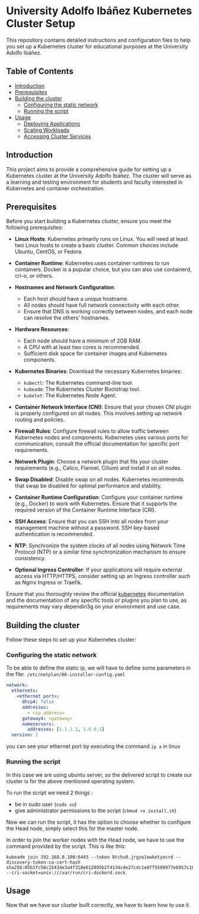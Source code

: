 # University Adolfo Ibáñez Kubernetes Cluster Setup

This repository contains detailed instructions and configuration files to help you set up a Kubernetes cluster for educational purposes at the University Adolfo Ibáñez.

## Table of Contents
- [Introduction](#introduction)
- [Prerequisites](#prerequisites)
- [Building the cluster](#building-the-cluster)
  - [Configuring the static network](#configuring-the-static-network)
  - [Running the script](#running-the-script)
- [Usage](#usage)
  - [Deploying Applications](#deploying-applications)
  - [Scaling Workloads](#scaling-workloads)
  - [Accessing Cluster Services](#accessing-cluster-services)

## Introduction

This project aims to provide a comprehensive guide for setting up a Kubernetes cluster at the University Adolfo Ibáñez. The cluster will serve as a learning and testing environment for students and faculty interested in Kubernetes and container orchestration.

## Prerequisites

Before you start building a Kubernetes cluster, ensure you meet the following prerequisites:

- **Linux Hosts**: Kubernetes primarily runs on Linux. You will need at least two Linux hosts to create a basic cluster. Common choices include Ubuntu, CentOS, or Fedora.

- **Container Runtime**: Kubernetes uses container runtimes to run containers. Docker is a popular choice, but you can also use containerd, cri-o, or others.

- **Hostnames and Network Configuration**:
  - Each host should have a unique hostname.
  - All nodes should have full network connectivity with each other.
  - Ensure that DNS is working correctly between nodes, and each node can resolve the others' hostnames.

- **Hardware Resources**:
  - Each node should have a minimum of 2GB RAM.
  - A CPU with at least two cores is recommended.
  - Sufficient disk space for container images and Kubernetes components.

- **Kubernetes Binaries**: Download the necessary Kubernetes binaries:
  - `kubectl`: The Kubernetes command-line tool.
  - `kubeadm`: The Kubernetes Cluster Bootstrap tool.
  - `kubelet`: The Kubernetes Node Agent.

- **Container Network Interface (CNI)**: Ensure that your chosen CNI plugin is properly configured on all nodes. This involves setting up network routing and policies.

- **Firewall Rules**: Configure firewall rules to allow traffic between Kubernetes nodes and components. Kubernetes uses various ports for communication; consult the official documentation for specific port requirements.

- **Network Plugin**: Choose a network plugin that fits your cluster requirements (e.g., Calico, Flannel, Cilium) and install it on all nodes.

- **Swap Disabled**: Disable swap on all nodes. Kubernetes recommends that swap be disabled for optimal performance and stability.

- **Container Runtime Configuration**: Configure your container runtime (e.g., Docker) to work with Kubernetes. Ensure that it supports the required version of the Container Runtime Interface (CRI).

- **SSH Access**: Ensure that you can SSH into all nodes from your management machine without a password. SSH key-based authentication is recommended.

- **NTP**: Synchronize the system clocks of all nodes using Network Time Protocol (NTP) or a similar time synchronization mechanism to ensure consistency.

- **Optional Ingress Controller**: If your applications will require external access via HTTP/HTTPS, consider setting up an Ingress controller such as Nginx Ingress or Traefik.


Ensure that you thoroughly review the official [kubernetes](https://kubernetes.io/docs/home/) documentation and the documentation of any specific tools or plugins you plan to use, as requirements may vary dependin3g on your environment and use case.


## Building the cluster

Follow these steps to set up your Kubernetes cluster:

### Configuring the static network 

To be able to define the static ip, we will have to define some parameters in the file:``` /etc/netplan/00-installer-config.yaml```

```yaml
network:
  ethernets:
    <ethernet port>:
      dhcp4: false
      addresses:
        - <ip address>
      gateway4: <gateway>
      nameservers:
        addresses: [1.1.1.1, 1.0.0.1]
  version: 2
``` 
you can see your ethernet port by executing the command ```ip a``` in linux

### Running the script

In this case we are using ubuntu server, so the delivered script to create our cluster is for the above mentioned operating system. 

To run the script we need 2 things :
 - be in sudo user (```sudo su```)
 - give administrator permissions to the script (```chmod +x install.sh```)

 Now we can run the script, it has the option to choose whether to configure the Head node, simply select this for the master node.

 In order to join the worker nodes with the Head node, we have to use the command provided by the script. This is like this:

```
kubeadm join 192.168.0.100:6443 --token 8tchu0.jrgzw1owketyocrd --discovery-token-ca-cert-hash sha256:05b1fc56c15434e3a4f318e612095b2f4134cde27cdc1e8ff5589977eb957c16 --cri-socket=unix:///var/run/cri-dockerd.sock
```

## Usage

Now that we have our cluster built correctly, we have to learn how to use it.